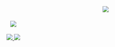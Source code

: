 <img align="right" src="https://visitor-badge.laobi.icu/badge?page_id=viniciusnreno.viniciusnreno" />

<h1 align="center">
<img src="https://readme-typing-svg.demolab.com?font=Inter+&size=35&pause=1000&random=false&width=600&duration=4000&lines=Ol%C3%A1%2C+sou+o+Vinicius+Ren%C3%B3+%F0%9F%91%8B+" /></h1>

<p align="center">
  <a href="https://skillicons.dev">
    <img src="https://skillicons.dev/icons?i=typescript,javascript,react,nextjs,tailwindcss" />
    <img src="https://skillicons.dev/icons?i=html,css" />
  </a>
</p>
